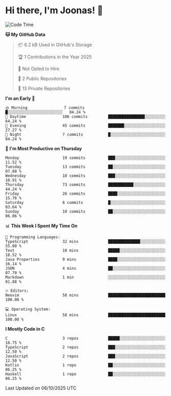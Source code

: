 <!--<a href="https://github.com/anuraghazra/github-readme-stats">
  <img align="center" height=200 src="https://readme-stats-git-main-joonas45s-projects.vercel.app/api?username=Joonas45&hide=stars&show_icons=true&theme=monokai" />
</a>
<a href="">
  <img align="center" width=300 src="https://readme-stats-git-main-joonas45s-projects.vercel.app/api/top-langs?username=Joonas45&theme=monokai&layout=compact" />
</a>-->
<!--
<a href="">
  <img align="center" height=125 width=600 src="https://readme-stats-git-main-joonas45s-projects.vercel.app/api/wakatime?username=Joonas45&theme=monokai&layout=compact" />
</a>
-->

# Hi there, I'm Joonas! :wave:


<!--START_SECTION:waka-->
![Code Time](http://img.shields.io/badge/Code%20Time-271%20hrs%2024%20mins-blue)

**🐱 My GitHub Data** 

> 📦 6.2 kB Used in GitHub's Storage 
 > 
> 🏆 1 Contributions in the Year 2025
 > 
> 🚫 Not Opted to Hire
 > 
> 📜 2 Public Repositories 
 > 
> 🔑 13 Private Repositories 
 > 
**I'm an Early 🐤** 

```text
🌞 Morning                7 commits           █░░░░░░░░░░░░░░░░░░░░░░░░   04.24 % 
🌆 Daytime                106 commits         ████████████████░░░░░░░░░   64.24 % 
🌃 Evening                45 commits          ███████░░░░░░░░░░░░░░░░░░   27.27 % 
🌙 Night                  7 commits           █░░░░░░░░░░░░░░░░░░░░░░░░   04.24 % 
```
📅 **I'm Most Productive on Thursday** 

```text
Monday                   19 commits          ███░░░░░░░░░░░░░░░░░░░░░░   11.52 % 
Tuesday                  13 commits          ██░░░░░░░░░░░░░░░░░░░░░░░   07.88 % 
Wednesday                18 commits          ███░░░░░░░░░░░░░░░░░░░░░░   10.91 % 
Thursday                 73 commits          ███████████░░░░░░░░░░░░░░   44.24 % 
Friday                   26 commits          ████░░░░░░░░░░░░░░░░░░░░░   15.76 % 
Saturday                 6 commits           █░░░░░░░░░░░░░░░░░░░░░░░░   03.64 % 
Sunday                   10 commits          ██░░░░░░░░░░░░░░░░░░░░░░░   06.06 % 
```


📊 **This Week I Spent My Time On** 

```text
💬 Programming Languages: 
TypeScript               32 mins             ██████████████░░░░░░░░░░░   55.00 % 
Text                     10 mins             █████░░░░░░░░░░░░░░░░░░░░   18.52 % 
Java Properties          9 mins              ████░░░░░░░░░░░░░░░░░░░░░   16.14 % 
JSON                     4 mins              ██░░░░░░░░░░░░░░░░░░░░░░░   07.70 % 
Markdown                 1 min               ░░░░░░░░░░░░░░░░░░░░░░░░░   01.88 % 

🔥 Editors: 
Neovim                   58 mins             █████████████████████████   100.00 % 

💻 Operating System: 
Linux                    58 mins             █████████████████████████   100.00 % 
```

**I Mostly Code in C** 

```text
C                        3 repos             █████░░░░░░░░░░░░░░░░░░░░   18.75 % 
TypeScript               2 repos             ███░░░░░░░░░░░░░░░░░░░░░░   12.50 % 
JavaScript               2 repos             ███░░░░░░░░░░░░░░░░░░░░░░   12.50 % 
Kotlin                   1 repo              ██░░░░░░░░░░░░░░░░░░░░░░░   06.25 % 
Haskell                  1 repo              ██░░░░░░░░░░░░░░░░░░░░░░░   06.25 % 
```




 Last Updated on 06/10/2025 UTC
<!--END_SECTION:waka-->
